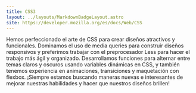 ```yaml
---
title: CSS3
layout: ../layouts/MarkdownBadgeLayout.astro
site: https://developer.mozilla.org/es/docs/Web/CSS
---
```


Hemos perfeccionado el arte de CSS para crear diseños atractivos y funcionales. Dominamos el uso de media queries para construir diseños responsivos y preferimos trabajar con el preprocesador Less para hacer el trabajo más ágil y organizado. Desarrollamos funciones para alternar entre temas claros y oscuros usando variables dinámicas en CSS, y también tenemos experiencia en animaciones, transiciones y maquetación con flexbox. ¡Siempre estamos buscando maneras nuevas e interesantes de mejorar nuestras habilidades y hacer que nuestros diseños brillen!